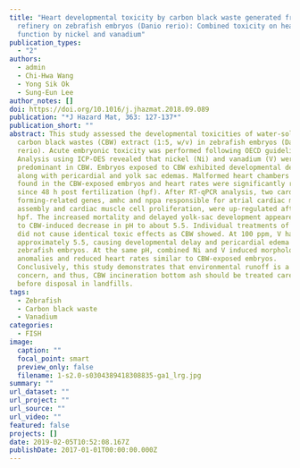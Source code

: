 ```yaml
---
title: "Heart developmental toxicity by carbon black waste generated from oil
  refinery on zebrafish embryos (Danio rerio): Combined toxicity on heart
  function by nickel and vanadium"
publication_types:
  - "2"
authors:
  - admin
  - Chi-Hwa Wang
  - Yong Sik Ok
  - Sung-Eun Lee
author_notes: []
doi: https://doi.org/10.1016/j.jhazmat.2018.09.089
publication: "*J Hazard Mat, 363: 127-137*"
publication_short: ""
abstract: This study assessed the developmental toxicities of water-soluble
  carbon black wastes (CBW) extract (1:5, w/v) in zebrafish embryos (Danio
  rerio). Acute embryonic toxicity was performed following OECD guideline 236.
  Analysis using ICP-OES revealed that nickel (Ni) and vanadium (V) were
  predominant in CBW. Embryos exposed to CBW exhibited developmental delay,
  along with pericardial and yolk sac edemas. Malformed heart chambers were
  found in the CBW-exposed embryos and heart rates were significantly reduced
  since 48 h post fertilization (hpf). After RT-qPCR analysis, two cardiac
  forming-related genes, amhc and nppa responsible for atrial cardiac myofibril
  assembly and cardiac muscle cell proliferation, were up-regulated after 96
  hpf. The increased mortality and delayed yolk-sac development appeared related
  to CBW-induced decrease in pH to about 5.5. Individual treatments of Ni and V
  did not cause identical toxic effects as CBW showed. At 100 ppm, V had a pH of
  approximately 5.5, causing developmental delay and pericardial edema in
  zebrafish embryos. At the same pH, combined Ni and V induced morphological
  anomalies and reduced heart rates similar to CBW-exposed embryos.
  Conclusively, this study demonstrates that environmental runoff is a serious
  concern, and thus, CBW incineration bottom ash should be treated carefully
  before disposal in landfills.
tags:
  - Zebrafish
  - Carbon black waste
  - Vanadium
categories:
  - FISH
image:
  caption: ""
  focal_point: smart
  preview_only: false
  filename: 1-s2.0-s0304389418308835-ga1_lrg.jpg
summary: ""
url_dataset: ""
url_project: ""
url_source: ""
url_video: ""
featured: false
projects: []
date: 2019-02-05T10:52:08.167Z
publishDate: 2017-01-01T00:00:00.000Z
---
```

